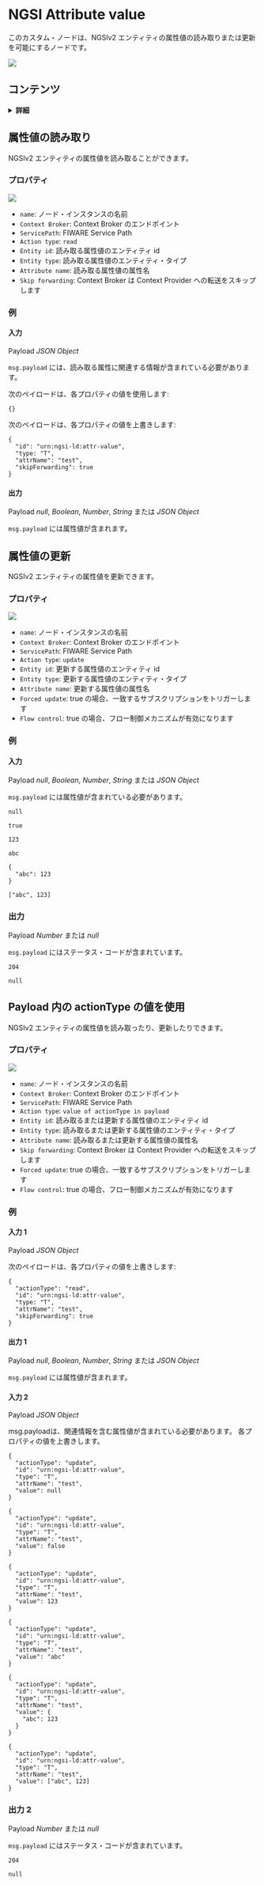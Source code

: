# NGSI Attribute value

このカスタム・ノードは、NGSIv2 エンティティの属性値の読み取りまたは更新を可能にするノードです。

![](https://raw.githubusercontent.com/lets-fiware/node-red-contrib-letsfiware-NGSI/gh-pages/images/attribute-value/attribute-value-01.png)

## コンテンツ

<details>
<summary><strong>詳細</strong></summary>

-   [属性値の読み取り](#read-attribute-value)
-   [属性値の更新](#update-attribute-value)
-   [Payload 内の actionType の値を使用](#use-value-of-actionType-in-payload)

</details>

<a name="read-attribute-value"></a>

## 属性値の読み取り

NGSIv2 エンティティの属性値を読み取ることができます。

### プロパティ

![](https://raw.githubusercontent.com/lets-fiware/node-red-contrib-letsfiware-NGSI/gh-pages/images/attribute-value/attribute-value-02.png)

-   `name`: ノード・インスタンスの名前
-   `Context Broker`: Context Broker のエンドポイント
-   `ServicePath`: FIWARE Service Path
-   `Action type`: `read`
-   `Entity id`: 読み取る属性値のエンティティ id
-   `Entity type`: 読み取る属性値のエンティティ・タイプ
-   `Attribute name`: 読み取る属性値の属性名
-   `Skip forwarding`: Context Broker は Context Provider への転送をスキップします

### 例

#### 入力

Payload  *JSON Object*

`msg.payload` には、読み取る属性に関連する情報が含まれている必要があります。

次のペイロードは、各プロパティの値を使用します:

```
{}
```

次のペイロードは、各プロパティの値を上書きします:

```
{
  "id": "urn:ngsi-ld:attr-value",
  "type: "T",
  "attrName": "test",
  "skipForwarding": true
}
```

#### 出力

Payload *null*, *Boolean*, *Number*, *String* または *JSON Object*

`msg.payload` には属性値が含まれます。

<a name="update-attribute-value"></a>

## 属性値の更新

NGSIv2 エンティティの属性値を更新できます。

### プロパティ

![](https://raw.githubusercontent.com/lets-fiware/node-red-contrib-letsfiware-NGSI/gh-pages/images/attribute-value/attribute-value-03.png)

-   `name`: ノード・インスタンスの名前
-   `Context Broker`: Context Broker のエンドポイント
-   `ServicePath`: FIWARE Service Path
-   `Action type`: `update`
-   `Entity id`: 更新する属性値のエンティティ id
-   `Entity type`: 更新する属性値のエンティティ・タイプ
-   `Attribute name`: 更新する属性値の属性名
-   `Forced update`: true の場合、一致するサブスクリプションをトリガーします
-   `Flow control`: true の場合、フロー制御メカニズムが有効になります

### 例

#### 入力

Payload *null*, *Boolean*, *Number*, *String* または *JSON Object*

`msg.payload` には属性値が含まれている必要があります。

```
null
```

```
true
```

```
123
```

```
abc
```

```
{
  "abc": 123
}
```

```
["abc", 123]
```

### 出力

Payload *Number* または *null*

`msg.payload` にはステータス・コードが含まれています。

```
204
```

```
null
```

<a name="use-value-of-actionType-in-payload"></a>

## Payload 内の actionType の値を使用

NGSIv2 エンティティの属性値を読み取ったり、更新したりできます。

### プロパティ

![](https://raw.githubusercontent.com/lets-fiware/node-red-contrib-letsfiware-NGSI/gh-pages/images/attribute-value/attribute-value-04.png)

-   `name`: ノード・インスタンスの名前
-   `Context Broker`: Context Broker のエンドポイント
-   `ServicePath`: FIWARE Service Path
-   `Action type`: `value of actionType in payload`
-   `Entity id`: 読み取るまたは更新する属性値のエンティティ id
-   `Entity type`: 読み取るまたは更新する属性値のエンティティ・タイプ
-   `Attribute name`: 読み取るまたは更新する属性値の属性名
-   `Skip forwarding`: Context Broker は Context Provider への転送をスキップします
-   `Forced update`: true の場合、一致するサブスクリプションをトリガーします
-   `Flow control`: true の場合、フロー制御メカニズムが有効になります

### 例

#### 入力 1

Payload  *JSON Object*

次のペイロードは、各プロパティの値を上書きします:

```
{
  "actionType": "read",
  "id": "urn:ngsi-ld:attr-value",
  "type: "T",
  "attrName": "test",
  "skipForwarding": true
}
```

#### 出力 1

Payload *null*, *Boolean*, *Number*, *String* または *JSON Object*

`msg.payload` には属性値が含まれます。

#### 入力 2

Payload *JSON Object*

msg.payloadは、関連情報を含む属性値が含まれている必要があります。
各プロパティの値を上書きします。

```
{
  "actionType": "update",
  "id": "urn:ngsi-ld:attr-value",
  "type": "T",
  "attrName": "test",
  "value": null
}
```

```
{
  "actionType": "update",
  "id": "urn:ngsi-ld:attr-value",
  "type": "T",
  "attrName": "test",
  "value": false
}
```

```
{
  "actionType": "update",
  "id": "urn:ngsi-ld:attr-value",
  "type": "T",
  "attrName": "test",
  "value": 123
}
```

```
{
  "actionType": "update",
  "id": "urn:ngsi-ld:attr-value",
  "type": "T",
  "attrName": "test",
  "value": "abc"
}
```

```
{
  "actionType": "update",
  "id": "urn:ngsi-ld:attr-value",
  "type": "T",
  "attrName": "test",
  "value": {
    "abc": 123
  }
}
```

```
{
  "actionType": "update",
  "id": "urn:ngsi-ld:attr-value",
  "type": "T",
  "attrName": "test",
  "value": ["abc", 123]
}
```

### 出力 2

Payload *Number* または *null*

`msg.payload` にはステータス・コードが含まれています。

```
204
```

```
null
```
